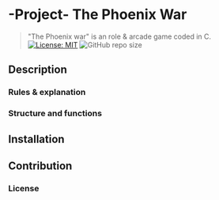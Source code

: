 # -Project- The Phoenix War
> "The Phoenix war" is an role & arcade game coded in C.
[![License: MIT](https://img.shields.io/badge/License-MIT-brightgreen.svg)](https://opensource.org/licenses/MIT)
![GitHub repo size](https://img.shields.io/github/repo-size/kyucore/The-Phoenix-War--Project-.svg)

## Description 
### Rules & explanation
### Structure and functions
## Installation
## Contribution
### License